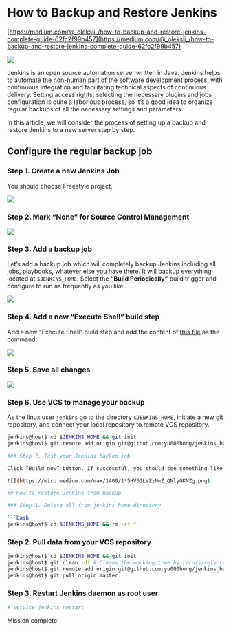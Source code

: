 # How to Backup and Restore Jenkins

[https://medium.com/@_oleksii_/how-to-backup-and-restore-jenkins-complete-guide-62fc2f99b457](https://medium.com/@_oleksii_/how-to-backup-and-restore-jenkins-complete-guide-62fc2f99b457)

![](https://miro.medium.com/max/1400/1*LOFbTP2SxXcFpM_qTsUSuw.png)

Jenkins is an open source automation server written in Java. Jenkins helps to automate the non-human part of the software development process, with continuous integration and facilitating technical aspects of continuous delivery.
Setting access rights, selecting the necessary plugins and jobs configuration is quite a laborious process, so it’s a good idea to organize regular backups of all the necessary settings and parameters.

In this article, we will consider the process of setting up a backup and restore Jenkins to a new server step by step.

## Configure the regular backup job

### Step 1. Create a new Jenkins Job

You should choose Freestyle project.

![](https://miro.medium.com/max/1400/1*kl51a9rxEzcnkbnpvfrYMQ.png)

### Step 2. Mark “None” for Source Control Management

![](https://miro.medium.com/max/1400/1*fMsUdrHMUAaP8kRyHhQEfA.png)

### Step 3. Add a backup job

Let’s add a backup job which will completely backup Jenkins including all jobs, playbooks, whatever else you have there. It will backup everything located at `$JENKINS_HOME`. Select the **“Build Periodically”** build trigger and configure to run as frequently as you like.

![](https://miro.medium.com/max/1400/1*1alKkHSiHCgpEeUI00SP7Q.png)

### Step 4. Add a new “Execute Shell” build step

Add a new “Execute Shell” build step and add the content of [this file](https://gist.github.com/alexsplashex/b996054561ebf9e2e234782e88941d8c) as the command.

![](https://miro.medium.com/max/5784/1*wXp72Y7BSYRDhNqkVsAgxg.png)

### Step 5. Save all changes

![](https://miro.medium.com/max/1400/1*yzkYuxWRV1KPYffVxzuLIQ.png)

### Step 6. Use VCS to manage your backup

As the linux user `jenkins` go to the directory `$JENKINS_HOME`, initiate a new git repository, and connect your local repository to remote VCS repository.

```bash
jenkins@host$ cd $JENKINS_HOME && git init
jenkins@host$ git remote add origin git@github.com:yu000hong/jenkins_backup

### Step 7. Test your Jenkins backup job

Click “Build now” button. If successful, you should see something like this:

![](https://miro.medium.com/max/1400/1*5HV6JLVZzNmZ_QNlyGKNZg.png)

## How to restore Jenkins from backup

### Step 1. Delete all from jenkins home directory

```bash
jenkins@host$ cd $JENKINS_HOME && rm -rf *
```

### Step 2. Pull data from your VCS repository

```bash
jenkins@host$ cd $JENKINS_HOME && git init
jenkins@host$ git clean -df # Cleans the working tree by recursively removing files that are not under version control
jenkins@host$ git remote add origin git@github.com:yu000hong/jenkins_backup
jenkins@host$ git pull origin master
```

### Step 3. Restart Jenkins daemon as root user

```bash
# service jenkins restart
```

Mission complete!

